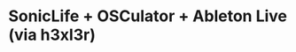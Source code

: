 <!--
id: 55479846
link: http://tumblr.atmos.org/post/55479846/soniclife-osculator-ableton-live-via-h3xl3r
slug: soniclife-osculator-ableton-live-via-h3xl3r
date: Mon Oct 20 2008 11:40:01 GMT-0700 (PDT)
publish: 2008-10-020
tags: 
title: SonicLife + OSCulator + Ableton Live (via h3xl3r)
-->


SonicLife + OSCulator + Ableton Live (via h3xl3r)
=================================================



